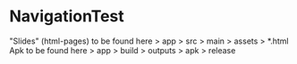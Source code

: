 # NavigationTest

"Slides" (html-pages) to be found here > app > src > main > assets > *.html
Apk to be found here > app > build > outputs > apk > release
